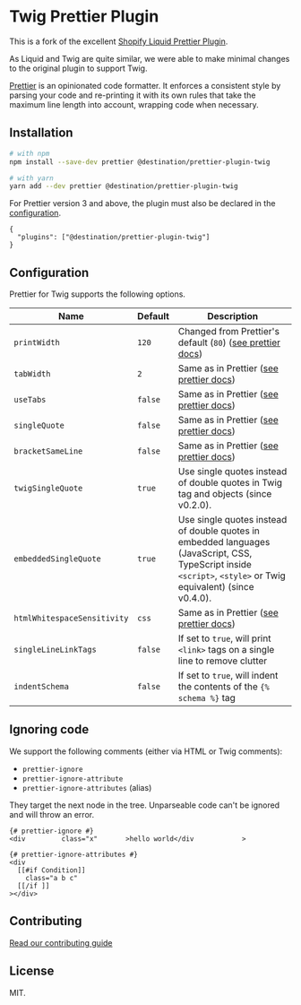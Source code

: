 # Twig Prettier Plugin

This is a fork of the excellent [Shopify Liquid Prettier Plugin](https://github.com/Shopify/prettier-plugin-liquid).

As Liquid and Twig are quite similar, we were able to make minimal changes to the original plugin to support Twig.

[Prettier](https://prettier.io) is an opinionated code formatter. It enforces a consistent style by parsing your code and re-printing it with its own rules that take the maximum line length into account, wrapping code when necessary.

## Installation

```bash
# with npm
npm install --save-dev prettier @destination/prettier-plugin-twig

# with yarn
yarn add --dev prettier @destination/prettier-plugin-twig
```

For Prettier version 3 and above, the plugin must also be declared in the [configuration](https://prettier.io/docs/en/configuration.html).

```
{
  "plugins": ["@destination/prettier-plugin-twig"]
}
```

## Configuration

Prettier for Twig supports the following options.

| Name                        | Default | Description                                                                                                                                                    |
|-----------------------------|---------|----------------------------------------------------------------------------------------------------------------------------------------------------------------|
| `printWidth`                | `120`   | Changed from Prettier's default (`80`) ([see prettier docs](https://prettier.io/docs/en/options.html#print-width))                                             |
| `tabWidth`                  | `2`     | Same as in Prettier ([see prettier docs](https://prettier.io/docs/en/options.html#tab-width))                                                                  |
| `useTabs`                   | `false` | Same as in Prettier ([see prettier docs](https://prettier.io/docs/en/options.html#tabs))                                                                       |
| `singleQuote`               | `false` | Same as in Prettier ([see prettier docs](https://prettier.io/docs/en/options.html#quotes))                                                                     |
| `bracketSameLine`           | `false` | Same as in Prettier ([see prettier docs](https://prettier.io/docs/en/options.html#bracket-line))                                                               |
| `twigSingleQuote`           | `true`  | Use single quotes instead of double quotes in Twig tag and objects (since v0.2.0).                                                                             |
| `embeddedSingleQuote`       | `true`  | Use single quotes instead of double quotes in embedded languages (JavaScript, CSS, TypeScript inside `<script>`, `<style>` or Twig equivalent) (since v0.4.0). |
| `htmlWhitespaceSensitivity` | `css`   | Same as in Prettier ([see prettier docs](https://prettier.io/docs/en/options.html#html-whitespace-sensitivity))                                                |
| `singleLineLinkTags`        | `false` | If set to `true`, will print `<link>` tags on a single line to remove clutter                                                                                  |
| `indentSchema`              | `false` | If set to `true`, will indent the contents of the `{% schema %}` tag                                                                                           |

## Ignoring code

We support the following comments (either via HTML or Twig comments):

- `prettier-ignore`
- `prettier-ignore-attribute`
- `prettier-ignore-attributes` (alias)

They target the next node in the tree. Unparseable code can't be ignored and will throw an error.

```liquid
{# prettier-ignore #}
<div         class="x"       >hello world</div            >

{# prettier-ignore-attributes #}
<div
  [[#if Condition]]
    class="a b c"
  [[/if ]]
></div>
```

## Contributing

[Read our contributing guide](CONTRIBUTING.md)

## License

MIT.
